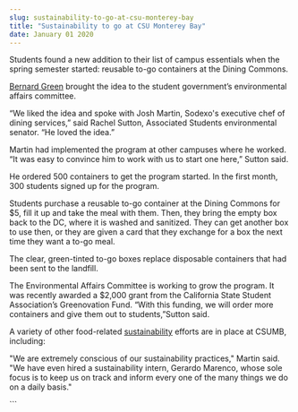 ```yaml
---
slug: sustainability-to-go-at-csu-monterey-bay
title: "Sustainability to go at CSU Monterey Bay"
date: January 01 2020
---
```


 
<p>
  Students found a new addition to their list of campus essentials when the
  spring semester started: reusable to-go containers at the Dining Commons.
</p>
<p>
  <a href="https://csumb.edu/news/student&#45;earns&#45;tamc&#45;award"
    >Bernard Green</a
  >
  brought the idea to the student government’s environmental affairs committee.
</p>
<p>
  “We liked the idea and spoke with Josh Martin, Sodexo's executive chef of
  dining services,” said Rachel Sutton, Associated Students environmental
  senator. “He loved the idea.”
</p>
<p>
  Martin had implemented the program at other campuses where he worked. “It was
  easy to convince him to work with us to start one here,” Sutton said.
</p>
<p>
  He ordered 500 containers to get the program started. In the first month, 300
  students signed up for the program.
</p>
<p>
  Students purchase a reusable to&#45;go container at the Dining Commons for $5,
  fill it up and take the meal with them. Then, they bring the empty box back to
  the DC, where it is washed and sanitized. They can get another box to use
  then, or they are given a card that they exchange for a box the next time they
  want a to&#45;go meal.
</p>
<p>
  The clear, green&#45;tinted to&#45;go boxes replace disposable containers that
  had been sent to the landfill.
</p>
<p>
  The Environmental Affairs Committee is working to grow the program. It was
  recently awarded a $2,000 grant from the California State Student
  Association’s Greenovation Fund. “With this funding, we will order more
  containers and give them out to students,”Sutton said.
</p>
<p>
  A variety of other food&#45;related
  <a href="https://csumb.edu/sustainability">sustainability</a> efforts are in
  place at CSUMB, including:
</p>
<p>
  "We are extremely conscious of our sustainability practices," Martin said. "We
  have even hired a sustainability intern, Gerardo Marenco, whose sole focus is
  to keep us on track and inform every one of the many things we do on a daily
  basis."
</p>
```
